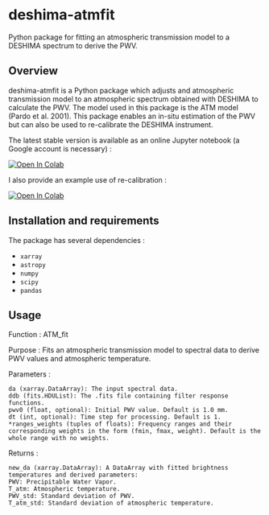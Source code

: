 # deshima-atmfit
Python package for fitting an atmospheric transmission model to a DESHIMA spectrum to derive the PWV.

## Overview
deshima-atmfit is a Python package which adjusts and atmospheric transmission model to an atmospheric spectrum obtained with DESHIMA to calculate the PWV. The model used in this package is the ATM model (Pardo et al. 2001). This package enables an in-situ estimation of the PWV but can also be used to re-calibrate the DESHIMA instrument.

The latest stable version is available as an online Jupyter notebook (a Google account is necessary) :

[![Open In Colab](https://colab.research.google.com/assets/colab-badge.svg)](https://colab.research.google.com/drive/1UzD4JTTfT0zpwREfByMLgebAKUaQqXdi#scrollTo=8BTtHOikDAqB)

I also provide an example use of re-calibration : 

[![Open In Colab](https://colab.research.google.com/assets/colab-badge.svg)](https://colab.research.google.com/drive/1CHeoP6ttEtnndnquPzj61Fgn2WLYp1NH#scrollTo=BBw4pdSzoln_)

## Installation and requirements
The package has several dependencies :
- `xarray`
- `astropy`
- `numpy`
- `scipy`
- `pandas`

## Usage
Function : ATM_fit

Purpose : Fits an atmospheric transmission model to spectral data to derive PWV values and atmospheric temperature.

Parameters :

    da (xarray.DataArray): The input spectral data.
    ddb (fits.HDUList): The .fits file containing filter response functions.
    pwv0 (float, optional): Initial PWV value. Default is 1.0 mm.
    dt (int, optional): Time step for processing. Default is 1.
    *ranges_weights (tuples of floats): Frequency ranges and their corresponding weights in the form (fmin, fmax, weight). Default is the whole range with no weights.

Returns :

    new_da (xarray.DataArray): A DataArray with fitted brightness temperatures and derived parameters:
    PWV: Precipitable Water Vapor.
    T_atm: Atmospheric temperature.
    PWV_std: Standard deviation of PWV.
    T_atm_std: Standard deviation of atmospheric temperature.
